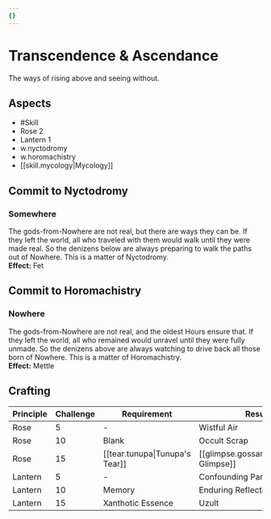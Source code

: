 ```yaml
---
{}
---
```

# Transcendence & Ascendance
The ways of rising above and seeing without.
## Aspects
- #Skill
- Rose 2
- Lantern 1
- w.nyctodromy
- w.horomachistry
- [[skill.mycology|Mycology]]
## Commit to Nyctodromy
### Somewhere
The gods-from-Nowhere are not real, but there are ways they can be. If they left the world, all who traveled with them would walk until they were made real. So the denizens below are always preparing to walk the paths out of Nowhere. This is a matter of Nyctodromy.<br>
**Effect:** Fet
## Commit to Horomachistry
### Nowhere
The gods-from-Nowhere are not real, and the oldest Hours ensure that. If they left the world, all who remained would unravel until they were fully unmade. So the denizens above are always watching to drive back all those born of Nowhere. This is a matter of Horomachistry.<br>
**Effect:** Mettle

## Crafting
| Principle | Challenge | Requirement                    | Result                                 |
| --------- | --------- | ------------------------------ | -------------------------------------- |
| Rose      | 5         | -                              | Wistful Air                            |
| Rose      | 10        | Blank                          | Occult Scrap                           |
| Rose      | 15        | [[tear.tunupa\|Tunupa's Tear]] | [[glimpse.gossamer\|Gossamer Glimpse]] |
| Lantern   | 5         | -                              | Confounding Parable                    |
| Lantern   | 10        | Memory                         | Enduring Reflection                    |
| Lantern   | 15        | Xanthotic Essence              | Uzult                                  |

